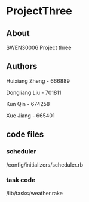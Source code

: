 # ProjectThree

## About

SWEN30006 Project three

## Authors

Huixiang Zheng - 666889

Dongliang Liu - 701811

Kun Qin - 674258

Xue Jiang - 665401

## code files

### scheduler
/config/initializers/scheduler.rb

### task code
/lib/tasks/weather.rake
